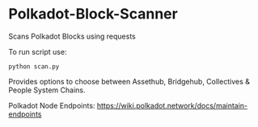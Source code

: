 # Polkadot-Block-Scanner
Scans Polkadot Blocks using requests

To run script use:
```
python scan.py
```

Provides options to choose between Assethub, Bridgehub, Collectives & People System Chains.

Polkadot Node Endpoints: https://wiki.polkadot.network/docs/maintain-endpoints
